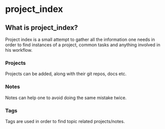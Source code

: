 # project_index

## What is project_index?
Project index is a small attempt to gather all the information one needs in
order to find instances of a project, common tasks and anything involved in
his workflow.

### Projects
Projects can be added, along with their git repos, docs etc.

### Notes
Notes can help one to avoid doing the same mistake twice.

### Tags
Tags are used in order to find topic related projects/notes.

